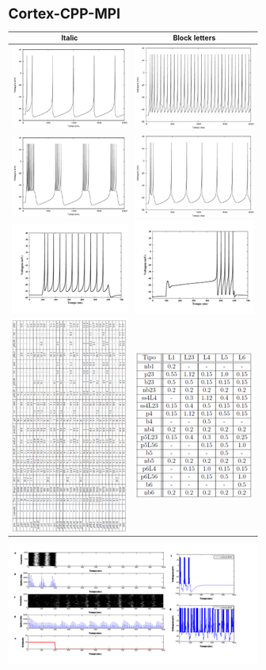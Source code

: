 # Cortex-CPP-MPI

| Italic             |  Block letters |
------------ | -------------
![](/Images/RS.png) | ![](/Images/FS.png)
![](/Images/CHS.png) | ![](/Images/IBS.png)
![](/Images/LTS.png) | ![](/Images/lscell.png)
![](/Images/table_connection.png) | ![](/Images/table_axonRange.png)
![](/Images/psth_raster_voltage_pt.png)
